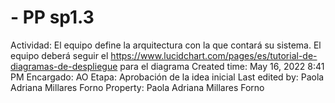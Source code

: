 # - PP sp1.3

Actividad: El equipo define la arquitectura con la que contará su sistema. El equipo deberá seguir el https://www.lucidchart.com/pages/es/tutorial-de-diagramas-de-despliegue para el diagrama 
Created time: May 16, 2022 8:41 PM
Encargado: AO
Etapa: Aprobación de la idea inicial
Last edited by: Paola Adriana Millares Forno
Property: Paola Adriana Millares Forno
